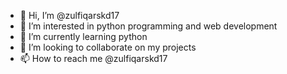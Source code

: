 - 👋 Hi, I’m @zulfiqarskd17
- 👀 I’m interested in python programming and web development 
- 🌱 I’m currently learning python
- 💞️ I’m looking to collaborate on my projects 
- 📫 How to reach me @zulfiqarskd17

<!---
zulfiqarskd17/zulfiqarskd17 is a ✨ special ✨ repository because its `README.md` (this file) appears on your GitHub profile.
You can click the Preview link to take a look at your changes.
--->
